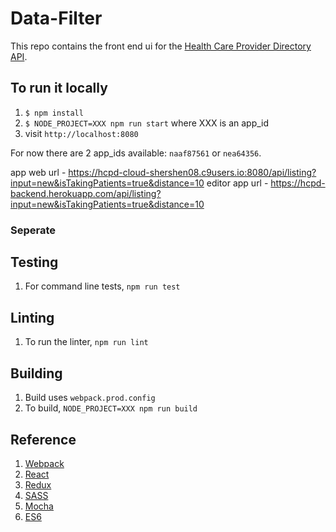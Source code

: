 # Data-Filter

This repo contains the front end ui for the [Health Care Provider Directory API](https://github.com/HealthAP/hcpd).

## To run it locally
1. `$ npm install`
2. `$ NODE_PROJECT=XXX npm run start` where XXX is an app_id
3. visit `http://localhost:8080`

For now there are 2 app_ids available: `naaf87561` or `nea64356`.

app web url - https://hcpd-cloud-shershen08.c9users.io:8080/api/listing?input=new&isTakingPatients=true&distance=10
editor app url - https://hcpd-backend.herokuapp.com/api/listing?input=new&isTakingPatients=true&distance=10

### Seperate

## Testing
1. For command line tests, `npm run test`

## Linting
1. To run the linter, `npm run lint`

## Building
1. Build uses `webpack.prod.config`
2. To build, `NODE_PROJECT=XXX npm run build`

## Reference
1. [Webpack](https://webpack.github.io/docs)
2. [React](https://facebook.github.io/react/docs/getting-started.html)
3. [Redux](http://redux.js.org/index.html)
4. [SASS](http://sass-lang.com/documentation/file.SASS_REFERENCE.html)
5. [Mocha](http://mochajs.org/)
6. [ES6](https://github.com/lukehoban/es6features)